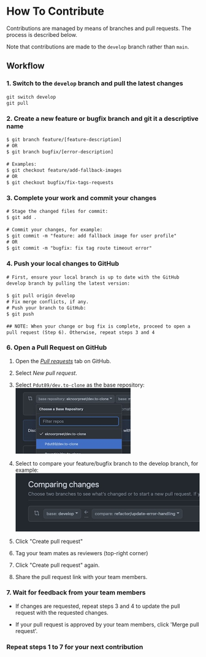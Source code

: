 # How To Contribute

Contributions are managed by means of branches and pull requests. The process is described below.

Note that contributions are made to the `develop` branch rather than `main`.

## Workflow

### 1. Switch to the `develop` branch and pull the latest changes

```shell
git switch develop
git pull
```

### 2. Create a new feature or bugfix branch and git it a descriptive name

```shell
$ git branch feature/[feature-description]
# OR
$ git branch bugfix/[error-description]

# Examples:
$ git checkout feature/add-fallback-images
# OR 
$ git checkout bugfix/fix-tags-requests
```

### 3. Complete your work and commit your changes

```shell
# Stage the changed files for commit:
$ git add .

# Commit your changes, for example:
$ git commit -m "feature: add fallback image for user profile"
# OR
$ git commit -m "bugfix: fix tag route timeout error"
```

### 4. Push your local changes to GitHub

```shell
# First, ensure your local branch is up to date with the GitHub develop branch by pulling the latest version:

$ git pull origin develop 
# Fix merge conflicts, if any.
# Push your branch to GitHub:
$ git push

## NOTE: When your change or bug fix is complete, proceed to open a pull request (Step 6). Otherwise, repeat steps 3 and 4
```

### 6. Open a Pull Request on GitHub

1. Open the [*Pull requests*](https://github.com/Pdut89/dev.to-clone/pulls) tab on GitHub.

2. Select *New pull request*.

3. Select `Pdut89/dev.to-clone` as the base repository:
![](screenshots/base_repo.jpg)

4. Select to compare your feature/bugfix branch to the develop branch, for example:
![](screenshots/dev_branch.jpg)

5. Click "Create pull request"

6. Tag your team mates as reviewers (top-right corner)

7. Click "Create pull request" again.

8. Share the pull request link with your team members.

### 7. Wait for feedback from your team members

- If changes are requested, repeat steps 3 and 4 to update the pull request with the requested changes.

- If your pull request is approved by your team members, click 'Merge pull request'.

### Repeat steps 1 to 7 for your next contribution
